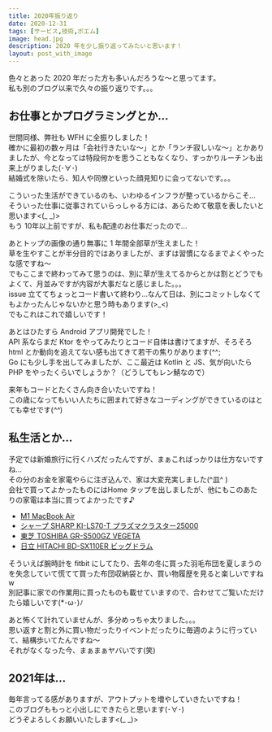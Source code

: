 ```yaml
---
title: 2020年振り返り
date: 2020-12-31
tags: [サービス,技術,ポエム]
image: head.jpg
description: 2020 年を少し振り返ってみたいと思います！
layout: post_with_image
---
```


色々とあった 2020 年だった方も多いんだろうな〜と思ってます。  
私も別のブログ以来で久々の振り返りです。。。

## お仕事とかプログラミングとか…

世間同様、弊社も WFH に全振りしました！  
確かに最初の数ヶ月は「会社行きたいな〜」とか「ランチ寂しいな〜」とかありましたが、今となっては特段何かを思うこともなくなり、すっかりルーチンも出来上がりました(･∀･)  
結婚式を除いたら、知人や同僚といった顔見知りに会ってないです。。。

こういった生活ができているのも、いわゆるインフラが整っているからこそ…  
そういった仕事に従事されていらっしゃる方には、あらためて敬意を表したいと思います<(_ _)>  
もう 10年以上前ですが、私も配達のお仕事だったので…

あとトップの画像の通り無事に 1 年間全部草が生えました！  
草を生やすことが半分目的ではありましたが、まずは習慣になるまでよくやったな感ですね〜  
でもここまで終わってみて思うのは、別に草が生えてるからとかは割とどうでもよくて、月並みですが内容が大事だなと感じました。。。  
issue 立ててちょっとコード書いて終わり…なんて日は、別にコミットしなくてもよかったんじゃないかと思う時もあります(>_<)  
でもこれはこれで嬉しいです！

あとはひたすら Android アプリ開発でした！  
API 系ならまだ Ktor をやってみたりとコード自体は書けてますが、そろそろ html とか動向を追えてない感も出てきて若干の焦りがあります(^^;  
Go にも少し手を出してみましたが、ここ最近は Kotlin と JS、気が向いたら PHP をやったくらいでしょうか？（どうしてもレン鯖なので）

来年もコードとたくさん向き合いたいですね！  
この歳になってもいい人たちに囲まれて好きなコーディングができているのはとても幸せです(*^^*)

## 私生活とか…

予定では新婚旅行に行くハズだったんですが、まぁこればっかりは仕方ないですね…  
その分のお金を家電やらに注ぎ込んで、家は大変充実しました(^皿^ )  
会社で買ってよかったものにはHome タップを出しましたが、他にもこのあたりの家電は本当に買ってよかったです♪

- [M1 MacBook Air](https://www.apple.com/jp/macbook-air/)
- [シャープ SHARP KI-LS70-T プラズマクラスター25000](https://amzn.to/2WZCerK)
- [東芝 TOSHIBA GR-S500GZ VEGETA](https://amzn.to/3rOL8H5)
- [日立 HITACHI BD-SX110ER ビッグドラム](https://amzn.to/3hwQtO9)

そういえば腕時計を fitbit にしてたり、去年の冬に買った羽毛布団を夏しまうのを失念していて慌てて買った布団収納袋とか、買い物履歴を見ると楽しいですねw  
別記事に家での作業用に買ったものも載せていますので、合わせてご覧いただけたら嬉しいです(*･ω･)ﾉ

あと怖くて計れていませんが、多分めっちゃ太りました。。。  
思い返すと割と外に買い物だったりイベントだったりに毎週のように行っていて、結構歩いてたんですね〜  
それがなくなった今、まぁまぁヤバいです(笑)

## 2021年は…

毎年言ってる感がありますが、アウトプットを増やしていきたいですね！  
このブログももっと小出しにできたらと思います(･∀･)  
どうぞよろしくお願いいたします<(_ _)>